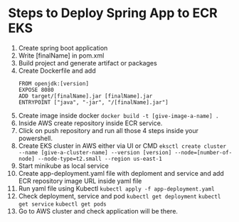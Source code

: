 # Steps to Deploy Spring App to ECR EKS
1. Create spring boot application
2. Write <finalName>[finalName]</finalName> in pom.xml
3. Build project and generate artifact or packages
4. Create Dockerfile and add
    ```
    FROM openjdk:[version]
    EXPOSE 8080
    ADD target/[finalName].jar [finalName].jar
    ENTRYPOINT ["java", "-jar", "/[finalName].jar"]
    ```
5. Create image inside docker
    `docker build -t [give-image-a-name] .`
6. Inside AWS create repository inside ECR service.
7. Click on push repository and run all those 4 steps inside your powershell.
8. Create EKS cluster in AWS either via UI or CMD
    `eksctl create cluster --name [give-a-cluster-name] --version [version] --node=[number-of-node] --node-type=t2.small --region us-east-1`
9. Start minikube as local service
10. Create app-deployment.yaml file with deploment and service and add ECR repository image URL inside yaml file
11. Run yaml file using Kubectl
    `kubectl apply -f app-deployment.yaml`
12. Check deployment, service and pod
    `kubectl get deployment`
    `kubectl get service`
    `kubectl get pods`
13. Go to AWS cluster and check application will be there.
